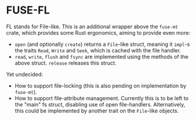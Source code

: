 # FUSE-FL

FL stands for File-like. This is an additional wrapper above the `fuse-mt` crate, which provides some Rust ergonomics, aiming to provide even more:
* `open` (and optionally `create`) returns a `File`-like struct, meaning it `impl`-s the traits `Read`, `Write` and `Seek`, which is cached with the file handler.
* `read`, `write`, `flush` and `fsync` are implemented using the methods of the above struct. `release` releases this struct.

Yet undecided:
* How to support file-locking (this is also pending on implementation by `fuse-mt`).
* How to support file-attribute management. Currently this is to be left to the "main" fs struct, disabling use of open file-handlers. Alternatively, this could be implemented by another trait on the `File`-like objects.
